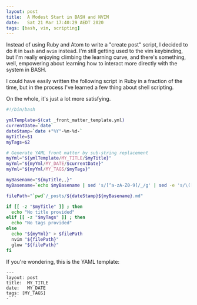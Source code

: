 ```yaml
---
layout: post
title:  A Modest Start in BASH and NVIM
date:   Sat 21 Mar 17:40:29 AEDT 2020
tags: [bash, vim, scripting]
---
```


Instead of using Ruby and Atom to write a "create post" script, I decided to do it in `bash` and `nvim` instead.  I'm still getting used to the vim keybinding, but I'm really enjoying climbing the learning curve, and there's something, well, empowering about learning how to interact more directly with the system in BASH.

I could have easily written the following script in Ruby in a fraction of the time, but in the process I've learned a few thing about shell scripting.

On the whole, it's just a lot more satisfying.

```sh
#!/bin/bash

ymlTemplate=$(cat _front_matter_template.yml)
currentDate=`date`
dateStamp=`date +"%Y"-%m-%d-`
myTitle=$1
myTags=$2

# Generate YAML front matter by sub-string replacement
myYml="${ymlTemplate/MY_TITLE/$myTitle}"
myYml="${myYml/MY_DATE/$currentDate}"
myYml="${myYml/MY_TAGS/$myTags}"

myBasename="${myTitle,,}"
myBasename=`echo $myBasename | sed 's/[^a-zA-Z0-9]/_/g' | sed -e 's/\([_]\)\1\+/\1/g'`

filePath="`pwd`/_posts/${dateStamp}${myBasename}.md"

if [[ -z "$myTitle" ]] ; then
  echo "No title provided"
elif [[ -z "$myTags" ]] ; then
  echo "No tags provided"
else
  echo "${myYml}" > $filePath
  nvim "${filePath}"
  glow "${filePath}"
fi
```

If you're wondering, this is the YAML template:

```
---
layout: post
title:  MY_TITLE
date:   MY_DATE
tags: [MY_TAGS]
-```

